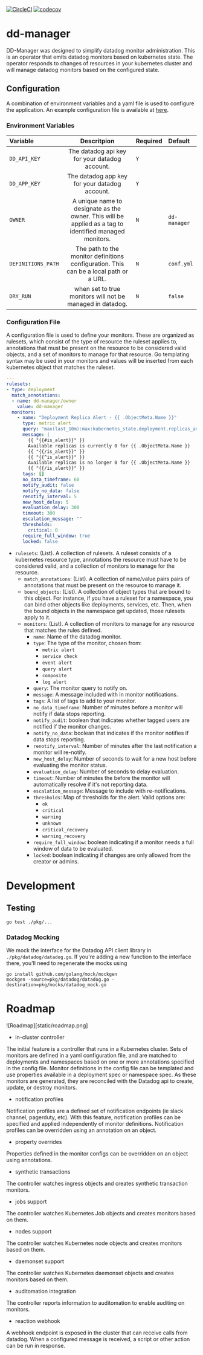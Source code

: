 [![CircleCI](https://circleci.com/gh/reactiveops/dd-manager/tree/master.svg?style=svg&circle-token=77f1eb3b95b59a0372b19fdefbbd28ebfaa9d0c0)](https://circleci.com/gh/reactiveops/dd-manager/tree/master)
[![codecov](https://codecov.io/gh/reactiveops/dd-manager/branch/master/graph/badge.svg?token=6zutKJd2Gy)](https://codecov.io/gh/reactiveops/dd-manager)



# dd-manager
DD-Manager was designed to simplify datadog monitor administration.  This is an operator that emits datadog monitors based on kubernetes state.  The operator responds to changes of resources in your kubernetes cluster and will manage datadog monitors based on the configured state.

## Configuration
A combination of environment variables and a yaml file is used to configure the application.  An example configuration file is available at [here](conf.yml).

### Environment Variables
| Variable    | Descritpion                        | Required  | Default     |
|:------------|:----------------------------------:|:----------|:------------|
| `DD_API_KEY` | The datadog api key for your datadog account. | `Y` ||
| `DD_APP_KEY` | The datadog app key for your datadog account. | `Y` ||
| `OWNER`      | A unique name to designate as the owner.  This will be applied as a tag to identified managed monitors. | `N`| `dd-manager` |
| `DEFINITIONS_PATH` | The path to the monitor definitions configuration.  This can be a local path or a URL. | `N` | `conf.yml` |
| `DRY_RUN` | when set to true monitors will not be managed in datadog. | `N` | `false` |

### Configuration File
A configuration file is used to define your monitors.  These are organized as rulesets, which consist of the type of resource the ruleset applies to, annotations that must be present on the resource to be considered valid objects, and a set of monitors to manage for that resource.  Go templating syntax may be used in your monitors and values will be inserted from each kubernetes object that matches the ruleset.

```yaml
---
rulesets: 
- type: deployment
  match_annotations:
  - name: dd-manager/owner
    value: dd-manager
  monitors:
    - name: "Deployment Replica Alert - {{ .ObjectMeta.Name }}"
      type: metric alert
      query: "max(last_10m):max:kubernetes_state.deployment.replicas_available{kubernetescluster:foobar,namespace:{{ .ObjectMeta.Namespace }}} by {deployment} <= 0"
      message: |
        {{ "{{#is_alert}}" }}
        Available replicas is currently 0 for {{ .ObjectMeta.Name }}
        {{ "{{/is_alert}}" }}
        {{ "{{^is_alert}}" }}
        Available replicas is no longer 0 for {{ .ObjectMeta.Name }}
        {{ "{{/is_alert}}" }}
      tags: []
      no_data_timeframe: 60
      notify_audit: false
      notify_no_data: false
      renotify_interval: 5
      new_host_delay: 5
      evaluation_delay: 300
      timeout: 300
      escalation_message: ""
      thresholds:
        critical: 0
      require_full_window: true
      locked: false
```

* `rulesets`: (List).  A collection of rulesets.  A ruleset consists of a kubernetes resource type, annotations the resource must have to be considered valid, and a collection of monitors to manage for the resource.
  * `match_annotations`: (List).  A collection of name/value pairs pairs of annotations that must be present on the resource to manage it.
  * `bound_objects`: (List).  A collection of object types that are bound to this object.  For instance, if you have a ruleset for a namespace, you can bind other objects like deployments, services, etc. Then, when the bound objects in the namespace get updated, those rulesets apply to it.
  * `monitors`: (List).  A collection of monitors to manage for any resource that matches the rules defined.
    * `name`: Name of the datadog monitor.
    * `type`: The type of the monitor, chosen from:
      - `metric alert`
      - `service check`
      - `event alert`
      - `query alert`
      - `composite`
      - `log alert`
    * `query`: The monitor query to notify on.
    * `message`: A message included with in monitor notifications.
    * `tags`: A list of tags to add to your monitor.
    * `no_data_timeframe`: Number of minutes before a monitor will notify if data stops reporting.
    * `notify_audit`: boolean that indicates whether tagged users are notified if the monitor changes.
    * `notify_no_data`: boolean that indicates if the monitor notifies if data stops reporting.
    * `renotify_interval`: Number of minutes after the last notification a monitor will re-notify.
    * `new_host_delay`: Number of seconds to wait for a new host before evaluating the monitor status.
    * `evaluation_delay`: Number of seconds to delay evaluation.
    * `timeout`: Number of minutes the before the monitor will automatically resolve if it's not reporting data.
    * `escalation_message`: Message to include with re-notifications.
    * `thresholds`: Map of thresholds for the alert.  Valid options are:
      - `ok`
      - `critical`
      - `warning`
      - `unknown`
      - `critical_recovery`
      - `warning_recovery`
    * `require_full_window`: boolean indicating if a monitor needs a full window of data to be evaluated.
    * `locked`: boolean indicating if changes are only allowed from the creator or admins.

# Development

## Testing
```
go test ./pkg/...
```

### Datadog Mocking
We mock the interface for the Datadog API client library in `./pkg/datadog/datadog.go`.
If you're adding a new function to the interface there, you'll need to regenerate the
mocks using
```
go install github.com/golang/mock/mockgen
mockgen -source=pkg/datadog/datadog.go -destination=pkg/mocks/datadog_mock.go
```

# Roadmap

![Roadmap][static/roadmap.png]


- in-cluster controller

The initial feature is a controller that runs in a Kubernetes cluster.  Sets of monitors are defined in a yaml configuration file, and are matched to deployments and namespaces based on one or more annotations specified in the config file.  Monitor definitions in the config file can be templated and use properties available in a deployment spec or namespace spec.  As these monitors are generated, they are reconciled with the Datadog api to create, update, or destroy monitors.


- notification profiles

Notification profiles are a defined set of notification endpoints (ie slack channel, pagerduty, etc).  With this feature, notification profiles can be specified and applied independently of monitor definitions.  Notification profiles can be overridden using an annotation on an object.


- property overrides

Properties defined in the monitor configs can be overridden on an object using annotations.


- synthetic transactions

The controller watches ingress objects and creates synthetic transaction monitors.


- jobs support

The controller watches Kubernetes Job objects and creates monitors based on them.


- nodes support

The controller watches Kubernetes node objects and creates monitors based on them.


- daemonset support

The controller watches Kubernetes daemonset objects and creates monitors based on them.


- auditomation integration

The controller reports information to auditomation to enable auditing on monitors.


- reaction webhook

A webhook endpoint is exposed in the cluster that can receive calls from datadog.  When a configured message is received, a script or other action can be run in response.
